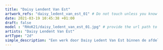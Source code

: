 ```yaml
---
title: "Daisy Lendent Van Est"
artwork_refs: "daisy_ledent_van_est_01" # Do not touch unless you know what you are doing
date: 2021-03-19 10:45:38 +01:00
draft: false
model : "RHoK21/daisy_ledent_van_est_01.jpg" # provide the url path to the model
artists: "Daisy Lendent Van Est"
artType: "2d"
simple_description: "Een werk door Daisy Ledent Van Est binnen de afdeling Beeldende en audiovisuele kunst.<br><br><br><br> Een project gerealiseerd door Dirk Derom in opdracht van het <a href='https://www.sdko.brussels'>SDKO</a> en met steun van de <a href='https://www.vgc.be/wie-zijn-wij/actief-beleid-brussel/onderwijs'>VGC</a>."
---
```

